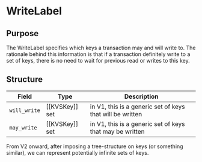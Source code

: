 # WriteLabel


## Purpose

The WriteLabel specifies which keys a transaction may and will write to.
The rationale behind this information is that
if a transaction definitely write to a set of keys,
there is no need to wait for previous read or writes to this key.
<!--
handling "may write"s in the most efficient manner is actually
quite the challenge!
-->

## Structure


| Field       | Type           | Description                                            |
|-------------|----------------|--------------------------------------------------------|
| `will_write` | [[KVSKey]] set | in V1, this is a generic set of keys that will be written |
| `may_write`  | [[KVSKey]] set | in V1, this is a generic set of keys that may be written  |

From V2 onward,
after imposing a tree-structure on keys (or something similar),
we can represent potentially infinite sets of keys.


<!--
This is *not* a message in its own right, but this type is used in the fields of other messages.
-->
